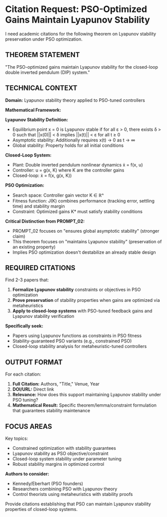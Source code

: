 # Citation Request: PSO-Optimized Gains Maintain Lyapunov Stability

I need academic citations for the following theorem on Lyapunov stability preservation under PSO optimization.

## THEOREM STATEMENT

"The PSO-optimized gains maintain Lyapunov stability for the closed-loop double inverted pendulum (DIP) system."

## TECHNICAL CONTEXT

**Domain:** Lyapunov stability theory applied to PSO-tuned controllers

**Mathematical Framework:**

**Lyapunov Stability Definition:**
- Equilibrium point x = 0 is Lyapunov stable if for all ε > 0, there exists δ > 0 such that ||x(0)|| < δ implies ||x(t)|| < ε for all t ≥ 0
- Asymptotic stability: Additionally requires x(t) → 0 as t → ∞
- Global stability: Property holds for all initial conditions

**Closed-Loop System:**
- Plant: Double inverted pendulum nonlinear dynamics ẋ = f(x, u)
- Controller: u = g(x, K) where K are the controller gains
- Closed-loop: ẋ = f(x, g(x, K))

**PSO Optimization:**
- Search space: Controller gain vector K ∈ ℝⁿ
- Fitness function: J(K) combines performance (tracking error, settling time) and stability margin
- Constraint: Optimized gains K* must satisfy stability conditions

**Critical Distinction from PROMPT_02:**
- PROMPT_02 focuses on "ensures global asymptotic stability" (stronger claim)
- This theorem focuses on "maintains Lyapunov stability" (preservation of an existing property)
- Implies PSO optimization doesn't destabilize an already stable design

## REQUIRED CITATIONS

Find 2-3 papers that:

1. **Formalize Lyapunov stability** constraints or objectives in PSO optimization
2. **Prove preservation** of stability properties when gains are optimized via metaheuristics
3. **Apply to closed-loop systems** with PSO-tuned feedback gains and Lyapunov stability verification

**Specifically seek:**
- Papers using Lyapunov functions as constraints in PSO fitness
- Stability-guaranteed PSO variants (e.g., constrained PSO)
- Closed-loop stability analysis for metaheuristic-tuned controllers

## OUTPUT FORMAT

For each citation:

1. **Full Citation:** Authors, "Title," Venue, Year
2. **DOI/URL:** Direct link
3. **Relevance:** How does this support maintaining Lyapunov stability under PSO tuning?
4. **Mathematical Result:** Specific theorem/lemma/constraint formulation that guarantees stability maintenance

## FOCUS AREAS

Key topics:
- Constrained optimization with stability guarantees
- Lyapunov stability as PSO objective/constraint
- Closed-loop system stability under parameter tuning
- Robust stability margins in optimized control

**Authors to consider:**
- Kennedy/Eberhart (PSO founders)
- Researchers combining PSO with Lyapunov theory
- Control theorists using metaheuristics with stability proofs

Provide citations establishing that PSO can maintain Lyapunov stability properties of closed-loop systems.

